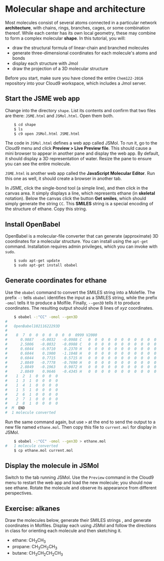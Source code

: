 # Molecular shape and architecture

Most molecules consist of several atoms connected in a particular network **architecture**, with chains, rings, branches, cages, or some combination thereof. While each center has its own local geometry, these may combine to form a complex molecular **shape**. In this tutorial, you will:

- draw the structural formula of linear-chain and branched molecules
- generate three-dimensional coordinates for each molecule's atoms and bonds
- display each structure with Jmol 
- draw the projection of a 3D molecular structure 

Before you start, make sure you have cloned the entire `Chem122-2016` repository into your Cloud9 workspace, which includes a Jmol server.


## Start the JSME web app

Change into the directory `shape`. List its contents and confirm that two files are there: `JSME.html` and `JSMol.html`. Open them both.

```bash
    $ cd shape
    $ ls
    $ c9 open JSMol.html JSME.html 
```

The code in `JSMol.html` defines a web app called JSMol. To run it, go to the Cloud9 menu and click **Preview > Live Preview file**. This should cause a mini browser to appear in another pane and display the web app. By default, it should display a 3D representation of water. Resize the pane to ensure you can see the entire molecule.

`JSME.html` is another web app called the **JavaScript Molecular Editor**. Run this one as well, it should create a browser in another tab.

In JSME, click the single-bond tool (a simple line), and then click in the canvas area. It simply displays a line, which represents ethane (in **skeletal** notation). Below the canvas click the button **Get smiles**, which should simply generate the string `CC`. This **SMILES** string is a special encoding of the structure of ethane. Copy this string.


## Install OpenBabel

OpenBabel is a molecular-file converter that can generate (approximate) 3D coordinates for a molecular structure. You can install using the `apt-get` command. Installation requires admin privileges, which you can invoke with `sudo`.

```bash
    $ sudo apt-get update
    $ sudo apt-get install obabel
```

## Generate coordinates for ethane

Use the `obabel` command to convert the SMILES string into a Molefile. The prefix `-:` tells `obabel` identifies the input as a SMILES string, while the prefix `-omol` tells it to produce a Molfile. Finally, `--gen3D` tells it to produce coordinates. The resulting output should show 8 lines of *xyz* coordinates.

```bash
    $ obabel -:"CC" -omol --gen3D
#  
#   OpenBabel10211622293D
#  
#    8  7  0  0  0  0  0  0  0  0999 V2000
#      0.9887   -0.0032   -0.0988 C   0  0  0  0  0  0  0  0  0  0  0  0
#      2.5006   -0.0032   -0.0988 C   0  0  0  0  0  0  0  0  0  0  0  0
#      0.6044   -0.9710    0.2370 H   0  0  0  0  0  0  0  0  0  0  0  0
#      0.6044    0.1900   -1.1048 H   0  0  0  0  0  0  0  0  0  0  0  0
#      0.6044    0.7715    0.5715 H   0  0  0  0  0  0  0  0  0  0  0  0
#      2.8849   -0.7778   -0.7690 H   0  0  0  0  0  0  0  0  0  0  0  0
#      2.8849   -0.1963    0.9072 H   0  0  0  0  0  0  0  0  0  0  0  0
#      2.8849    0.9646   -0.4345 H   0  0  0  0  0  0  0  0  0  0  0  0
#    1  2  1  0  0  0  0
#    1  3  1  0  0  0  0
#    1  4  1  0  0  0  0
#    1  5  1  0  0  0  0
#    2  6  1  0  0  0  0
#    2  7  1  0  0  0  0
#    2  8  1  0  0  0  0
#  M  END
#  1 molecule converted
```

Run the same command again, but use `>` at the end to send the output to a new file named `ethane.mol`. Then copy this file to `current.mol` for display in JSMol.

```bash
    $ obabel -:"CC" -omol --gen3D > ethane.mol
#   1 molecule converted
    $ cp ethane.mol current.mol
```

## Display the molecule in JSMol

Switch to the tab running JSMol. Use the `Preview` command in the Cloud9 menu to restart the web app and load the new molecule; you should now see ethane. Rotate the molecule and observe its appearance from different perspectives. 


## Exercise: alkanes

Draw the molecules below, generate their SMILES strings , and generate coordinates in Molfiles. Display each using JSMol and follow the directions in class for orienting each molecule and then sketching it.

- ethane: CH<sub>3</sub>CH<sub>3</sub>
- propane: CH<sub>3</sub>CH<sub>2</sub>CH<sub>3</sub>
- butane: CH<sub>3</sub>CH<sub>2</sub>CH<sub>2</sub>CH<sub>3</sub>

